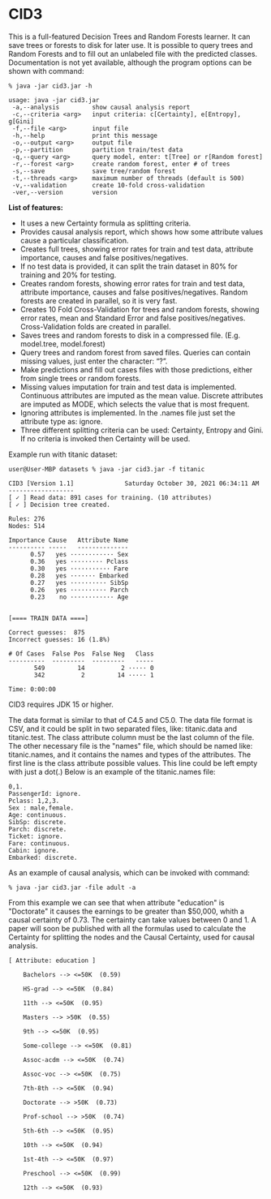 # CID3

This is a full-featured Decision Trees and Random Forests learner. It can save trees or forests to disk for later use. It is possible to query trees and Random Forests and to fill out an unlabeled file with the predicted classes. Documentation is not yet available, although the program options can be shown with command:   

```
% java -jar cid3.jar -h

usage: java -jar cid3.jar
 -a,--analysis         show causal analysis report
 -c,--criteria <arg>   input criteria: c[Certainty], e[Entropy], g[Gini]
 -f,--file <arg>       input file
 -h,--help             print this message
 -o,--output <arg>     output file
 -p,--partition        partition train/test data
 -q,--query <arg>      query model, enter: t[Tree] or r[Random forest]
 -r,--forest <arg>     create random forest, enter # of trees
 -s,--save             save tree/random forest
 -t,--threads <arg>    maximum number of threads (default is 500)
 -v,--validation       create 10-fold cross-validation
 -ver,--version        version
```

**List of features:**

* It uses a new Certainty formula as splitting criteria.
* Provides causal analysis report, which shows how some attribute values cause a particular classification.
* Creates full trees, showing error rates for train and test data, attribute importance, causes and false positives/negatives.
* If no test data is provided, it can split the train dataset in 80% for training and 20% for testing.
* Creates random forests, showing error rates for train and test data, attribute importance, causes and false positives/negatives. Random forests are created in parallel, so it is very fast.
* Creates 10 Fold Cross-Validation for trees and random forests, showing error rates, mean and Standard Error and false positives/negatives. Cross-Validation folds are created in parallel.
* Saves trees and random forests to disk in a compressed file. (E.g. model.tree, model.forest)
* Query trees and random forest from saved files. Queries can contain missing values, just enter the character: “?”.
* Make predictions and fill out cases files with those predictions, either from single trees or random forests.
* Missing values imputation for train and test data is implemented. Continuous attributes are imputed as the mean value. Discrete attributes are imputed as MODE, which selects the value that is most frequent.
* Ignoring attributes is implemented. In the .names file just set the attribute type as: ignore.
* Three different splitting criteria can be used: Certainty, Entropy and Gini. If no criteria is invoked then Certainty will be used.


Example run with titanic dataset:
```
user@User-MBP datasets % java -jar cid3.jar -f titanic

CID3 [Version 1.1]              Saturday October 30, 2021 06:34:11 AM
------------------
[ ✓ ] Read data: 891 cases for training. (10 attributes)
[ ✓ ] Decision tree created.

Rules: 276
Nodes: 514

Importance Cause   Attribute Name
---------- -----   --------------
      0.57   yes ············ Sex
      0.36   yes ········· Pclass
      0.30   yes ··········· Fare
      0.28   yes ······· Embarked
      0.27   yes ·········· SibSp
      0.26   yes ·········· Parch
      0.23    no ············ Age


[==== TRAIN DATA ====] 

Correct guesses:  875
Incorrect guesses: 16 (1.8%)

# Of Cases  False Pos  False Neg   Class
----------  ---------  ---------   -----
       549         14          2 ····· 0
       342          2         14 ····· 1

Time: 0:00:00
```

CID3 requires JDK 15 or higher.

The data format is similar to that of C4.5 and C5.0. The data file format is CSV, and it could be split in two separated files, like: titanic.data and titanic.test.   The class attribute column must be the last column of the file. The other necessary file is the "names" file, which should be named like: titanic.names, and it contains the names and types of the attributes. The first line is the class attribute possible values. This line could be left empty with just a dot(.) Below is an example of the titanic.names file:

```
0,1.  
PassengerId: ignore.  
Pclass: 1,2,3.  
Sex : male,female.  
Age: continuous.  
SibSp: discrete.  
Parch: discrete.  
Ticket: ignore.  
Fare: continuous.  
Cabin: ignore.  
Embarked: discrete.  
```

As an example of causal analysis, which can be invoked with command: 
```
% java -jar cid3.jar -file adult -a
```
From this example we can see that when attribute "education" is "Doctorate" it causes the earnings to be greater than $50,000, whith a causal certainty of 0.73. The certainty can take values between 0 and 1. A paper will soon be published with all the formulas used to calculate the Certainty for splitting the nodes and the Causal Certainty, used for causal analysis.

```
[ Attribute: education ]

    Bachelors --> <=50K  (0.59)

    HS-grad --> <=50K  (0.84)

    11th --> <=50K  (0.95)

    Masters --> >50K  (0.55)

    9th --> <=50K  (0.95)

    Some-college --> <=50K  (0.81)

    Assoc-acdm --> <=50K  (0.74)

    Assoc-voc --> <=50K  (0.75)

    7th-8th --> <=50K  (0.94)

    Doctorate --> >50K  (0.73)

    Prof-school --> >50K  (0.74)

    5th-6th --> <=50K  (0.95)

    10th --> <=50K  (0.94)

    1st-4th --> <=50K  (0.97)

    Preschool --> <=50K  (0.99)

    12th --> <=50K  (0.93)
```
